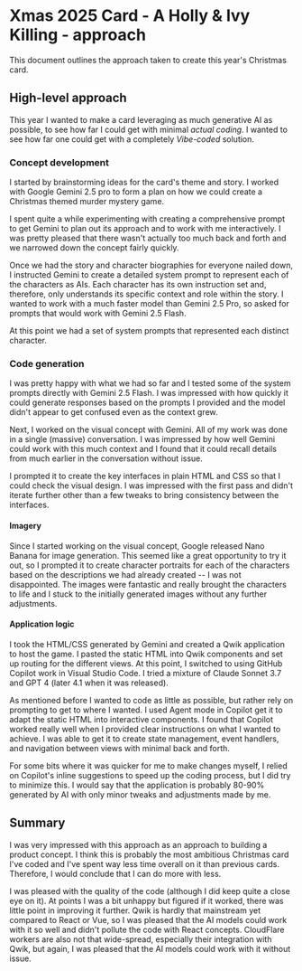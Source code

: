 # Xmas 2025 Card - A Holly & Ivy Killing - approach

This document outlines the approach taken to create this year's Christmas card.

## High-level approach

This year I wanted to make a card leveraging as much generative AI as possible, to see how far I could get with minimal _actual coding_. I wanted to see how far one could get with a completely _Vibe-coded_ solution.

### Concept development

I started by brainstorming ideas for the card's theme and story. I worked with Google Gemini 2.5 pro to form a plan on how we could create a Christmas themed murder mystery game.

I spent quite a while experimenting with creating a comprehensive prompt to get Gemini to plan out its approach and to work with me interactively. I was pretty pleased that there wasn't actually too much back and forth and we narrowed down the concept fairly quickly.

Once we had the story and character biographies for everyone nailed down, I instructed Gemini to create a detailed system prompt to represent each of the characters as AIs. Each character has its own instruction set and, therefore, only understands its specific context and role within the story. I wanted to work with a much faster model than Gemini 2.5 Pro, so asked for prompts that would work with Gemini 2.5 Flash.

At this point we had a set of system prompts that represented each distinct character.

### Code generation

I was pretty happy with what we had so far and I tested some of the system prompts directly with Gemini 2.5 Flash. I was impressed with how quickly it could generate responses based on the prompts I provided and the model didn't appear to get confused even as the context grew.

Next, I worked on the visual concept with Gemini. All of my work was done in a single (massive) conversation. I was impressed by how well Gemini could work with this much context and I found that it could recall details from much earlier in the conversation without issue.

I prompted it to create the key interfaces in plain HTML and CSS so that I could check the visual design. I was impressed with the first pass and didn't iterate further other than a few tweaks to bring consistency between the interfaces.

#### Imagery

Since I started working on the visual concept, Google released Nano Banana for image generation. This seemed like a great opportunity to try it out, so I prompted it to create character portraits for each of the characters based on the descriptions we had already created -- I was not disappointed. The images were fantastic and really brought the characters to life and I stuck to the initially generated images without any further adjustments.

#### Application logic

I took the HTML/CSS generated by Gemini and created a Qwik application to host the game. I pasted the static HTML into Qwik components and set up routing for the different views. At this point, I switched to using GitHub Copilot work in Visual Studio Code. I tried a mixture of Claude Sonnet 3.7 and GPT 4 (later 4.1 when it was released).

As mentioned before I wanted to code as little as possible, but rather rely on prompting to get to where I wanted. I used Agent mode in Copilot get it to adapt the static HTML into interactive components. I found that Copilot worked really well when I provided clear instructions on what I wanted to achieve. I was able to get it to create state management, event handlers, and navigation between views with minimal back and forth.

For some bits where it was quicker for me to make changes myself, I relied on Copilot's inline suggestions to speed up the coding process, but I did try to minimize this. I would say that the application is probably 80-90% generated by AI with only minor tweaks and adjustments made by me.

## Summary

I was very impressed with this approach as an approach to building a product concept. I think this is probably the most ambitious Christmas card I've coded and I've spent way less time overall on it than previous cards. Therefore, I would conclude that I can do more with less.

I was pleased with the quality of the code (although I did keep quite a close eye on it). At points I was a bit unhappy but figured if it worked, there was little point in improving it further. Qwik is hardly that mainstream yet compared to React or Vue, so I was pleased that the AI models could work with it so well and didn't pollute the code with React concepts. CloudFlare workers are also not that wide-spread, especially their integration with Qwik, but again, I was pleased that the AI models could work with it without issue.
